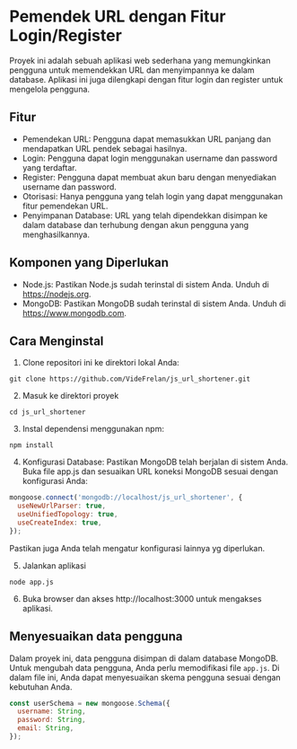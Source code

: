 # Pemendek URL dengan Fitur Login/Register

Proyek ini adalah sebuah aplikasi web sederhana yang memungkinkan pengguna untuk memendekkan URL dan menyimpannya ke dalam database. Aplikasi ini juga dilengkapi dengan fitur login dan register untuk mengelola pengguna.

## Fitur

- Pemendekan URL: Pengguna dapat memasukkan URL panjang dan mendapatkan URL pendek sebagai hasilnya.
- Login: Pengguna dapat login menggunakan username dan password yang terdaftar.
- Register: Pengguna dapat membuat akun baru dengan menyediakan username dan password.
- Otorisasi: Hanya pengguna yang telah login yang dapat menggunakan fitur pemendekan URL.
- Penyimpanan Database: URL yang telah dipendekkan disimpan ke dalam database dan terhubung dengan akun pengguna yang menghasilkannya.

## Komponen yang Diperlukan

- Node.js: Pastikan Node.js sudah terinstal di sistem Anda. Unduh di https://nodejs.org.
- MongoDB: Pastikan MongoDB sudah terinstal di sistem Anda. Unduh di https://www.mongodb.com.

## Cara Menginstal

1. Clone repositori ini ke direktori lokal Anda:

```shell
git clone https://github.com/VideFrelan/js_url_shortener.git
```
2. Masuk ke direktori proyek
```shell
cd js_url_shortener
```
3. Instal dependensi menggunakan npm:
```shell
npm install
```
4. Konfigurasi Database:
Pastikan MongoDB telah berjalan di sistem Anda.
Buka file app.js dan sesuaikan URL koneksi MongoDB sesuai dengan konfigurasi Anda:
```js
mongoose.connect('mongodb://localhost/js_url_shortener', {
  useNewUrlParser: true,
  useUnifiedTopology: true,
  useCreateIndex: true,
});
```
Pastikan juga Anda telah mengatur konfigurasi lainnya yg diperlukan.

5. Jalankan aplikasi
```shell
node app.js
```
6. Buka browser dan akses http://localhost:3000 untuk mengakses aplikasi.

## Menyesuaikan data pengguna
Dalam proyek ini, data pengguna disimpan di dalam database MongoDB. Untuk mengubah data pengguna, Anda perlu memodifikasi file `app.js`. Di dalam file ini, Anda dapat menyesuaikan skema pengguna sesuai dengan kebutuhan Anda.
```js
const userSchema = new mongoose.Schema({
  username: String,
  password: String,
  email: String,
});
```